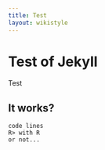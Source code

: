 ```yaml
---
title: Test
layout: wikistyle
---
```


Test of Jekyll
==============

Test

It works?
---------

    code lines
    R> with R
    or not...
